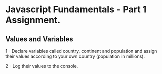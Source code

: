 # Javascript Fundamentals - Part 1 Assignment.

## Values and Variables

1 - Declare variables called country, continent and population and assign their values according to your own country (population in millions).

2 - Log their values to the console.

